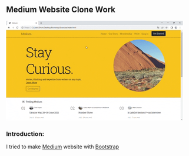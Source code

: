 ## Medium Website Clone Work

![gif](https://github.com/erkansrli/Bootstrap/blob/master/Excercise_MediumClon/Asset/Medium.gif)

### Introduction:

I tried to make [Medium](https://medium.com/) website with [Bootstrap](https://getbootstrap.com)






